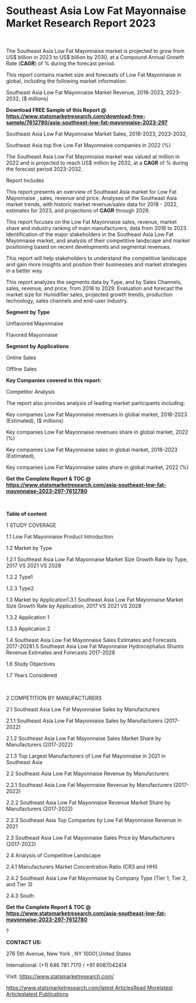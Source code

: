 <h1>Southeast Asia Low Fat Mayonnaise Market Research Report 2023</h1><br/><p>The Southeast Asia Low Fat Mayonnaise market is projected to grow from US$ billion in 2023 to US$ billion by 2030, at a Compound Annual Growth Rate (<strong>CAGR</strong>) of % during the forecast period.</p>
 
 
 
 <p>This report contains market size and forecasts of Low Fat Mayonnaise in global, including the following market information:</p>
 
 
 
 <p>Southeast Asia Low Fat Mayonnaise Market Revenue, 2018-2023, 2023-2032, ($ millions)</p>
 
 
 
 <p><strong>Download FREE Sample of this Report @ <a href="https://www.statsmarketresearch.com/download-free-sample/7612780/asia-southeast-low-fat-mayonnaise-2023-297">https://www.statsmarketresearch.com/download-free-sample/7612780/asia-southeast-low-fat-mayonnaise-2023-297</a></strong></p>
 
 
 
 <p>Southeast Asia Low Fat Mayonnaise Market Sales, 2018-2023, 2023-2032,</p>
 
 
 
 <p>Southeast Asia top five Low Fat Mayonnaise companies in 2022 (%)</p>
 
 
 
 <p>The Southeast Asia Low Fat Mayonnaise market was valued at million in 2022 and is projected to reach US$ million by 2032, at a <strong>CAGR</strong> of % during the forecast period 2023-2032.</p>
 
 
 
 <p>Report Includes</p>
 
 
 
 <p>This report presents an overview of Southeast Asia market for Low Fat Mayonnaise , sales, revenue and price. Analyses of the Southeast Asia market trends, with historic market revenue/sales data for 2018 - 2022, estimates for 2023, and projections of <strong>CAGR</strong> through 2029.</p>
 
 
 
 <p>This report focuses on the Low Fat Mayonnaise sales, revenue, market share and industry ranking of main manufacturers, data from 2018 to 2023. Identification of the major stakeholders in the Southeast Asia Low Fat Mayonnaise market, and analysis of their competitive landscape and market positioning based on recent developments and segmental revenues.</p>
 
 
 
 <p>This report will help stakeholders to understand the competitive landscape and gain more insights and position their businesses and market strategies in a better way.</p>
 
 
 
 <p>This report analyzes the segments data by Type, and by Sales Channels, sales, revenue, and price, from 2018 to 2029. Evaluation and forecast the market size for Humidifier sales, projected growth trends, production technology, sales channels and end-user industry.</p>
 
 
 
 <p><strong>Segment by Type</strong></p>
 
 
 
 <p>Unflavored Mayonnaise</p>
 
 
 
 <p>Flavored Mayonnaise</p>
 
 
 
 <p><strong>Segment <strong><strong>by Applications</strong></strong></strong></p>
 
 
 
 <p>Online Sales</p>
 
 
 
 <p>Offline Sales</p>
 
 
 
 <p><strong>Key Companies covered in this report:</strong></p>
 
 
 
 <p>Competitor Analysis</p>
 
 
 
 <p>The report also provides analysis of leading market participants including:</p>
 
 
 
 <p>Key companies Low Fat Mayonnaise revenues in global market, 2018-2023 (Estimated), ($ millions)</p>
 
 
 
 <p>Key companies Low Fat Mayonnaise revenues share in global market, 2022 (%)</p>
 
 
 
 <p>Key companies Low Fat Mayonnaise sales in global market, 2018-2023 (Estimated),</p>
 
 
 
 <p>Key companies Low Fat Mayonnaise sales share in global market, 2022 (%)</p>
 
 
 
 <div><b>Get the Complete Report & TOC @ <a href="https://www.statsmarketresearch.com/asia-southeast-low-fat-mayonnaise-2023-297-7612780">https://www.statsmarketresearch.com/asia-southeast-low-fat-mayonnaise-2023-297-7612780</a></b></div>
 
 
 
 <p><br />
 
 <b>Table of content</b></p>
 
 
 
 <p>1 STUDY COVERAGE<br />
 
 1.1 Low Fat Mayonnaise Product Introduction<br />
 
 1.2 Market by Type<br />
 
 1.2.1 Southeast Asia Low Fat Mayonnaise Market Size Growth Rate by Type, 2017 VS 2021 VS 2028<br />
 
 1.2.2 Type1<br />
 
 1.2.3 Type2<br />
 
 1.3 Market by Application1.3.1 Southeast Asia Low Fat Mayonnaise Market Size Growth Rate by Application, 2017 VS 2021 VS 2028<br />
 
 1.3.2 Application 1<br />
 
 1.3.3 Application 2<br />
 
 1.4 Southeast Asia Low Fat Mayonnaise Sales Estimates and Forecasts 2017-20281.5 Southeast Asia Low Fat Mayonnaise Hydrocephalus Shunts Revenue Estimates and Forecasts 2017-2028<br />
 
 1.6 Study Objectives<br />
 
 1.7 Years Considered<br />
 
 <br />
 
 2 COMPETITION BY MANUFACTURERS<br />
 
 2.1 Southeast Asia Low Fat Mayonnaise Sales by Manufacturers<br />
 
 2.1.1 Southeast Asia Low Fat Mayonnaise Sales by Manufacturers (2017-2022)<br />
 
 2.1.2 Southeast Asia Low Fat Mayonnaise Sales Market Share by Manufacturers (2017-2022)<br />
 
 2.1.3 Top Largest Manufacturers of Low Fat Mayonnaise in 2021 in Southeast Asia<br />
 
 2.2 Southeast Asia Low Fat Mayonnaise Revenue by Manufacturers<br />
 
 2.2.1 Southeast Asia Low Fat Mayonnaise Revenue by Manufacturers (2017-2022)<br />
 
 2.2.2 Southeast Asia Low Fat Mayonnaise Revenue Market Share by Manufacturers (2017-2022)<br />
 
 2.2.3 Southeast Asia Top Companies by Low Fat Mayonnaise Revenue in 2021<br />
 
 2.3 Southeast Asia Low Fat Mayonnaise Sales Price by Manufacturers (2017-2022)<br />
 
 2.4 Analysis of Competitive Landscape<br />
 
 2.4.1 Manufacturers Market Concentration Ratio (CR3 and HHI)<br />
 
 2.4.2 Southeast Asia Low Fat Mayonnaise by Company Type (Tier 1, Tier 2, and Tier 3)<br />
 
 2.4.3 South</p>
 
 
 
 <div><b>Get the Complete Report & TOC @ <a href="https://www.statsmarketresearch.com/asia-southeast-low-fat-mayonnaise-2023-297-7612780">https://www.statsmarketresearch.com/asia-southeast-low-fat-mayonnaise-2023-297-7612780</a></b></div>
 
 
 
 <p>? </p>
 
 
 
 <p><b>CONTACT US:</b><br />
 
 276 5th Avenue, New York , NY 10001,United States<br />
 
 International: (+1) 646 781 7170 / +91 8087042414<br />
 
 Visit: <a href="https://www.statsmarketresearch.com/">https://www.statsmarketresearch.com/</a><br />
 
 <a href="https://gyeongbokgung.com">https://www.statsmarketresearch.com/</a><a href="https://hallyeomaritime.com">latest Articles</a><a href="https://jingwansa.com">Read More</a><a href="https://nguoiviet.jp/">latest Articles</a><a href="https://www.intelmarketresearch.com/">latest Publications</a></p>